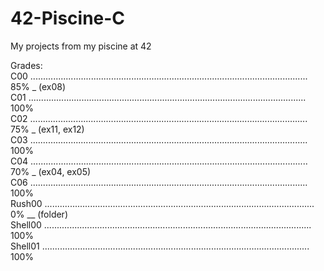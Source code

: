 # 42-Piscine-C
My projects from my piscine at 42

Grades:                                                                                                                            
C00   ..............................................................................................................  85%  _  (ex08)    
C01   ..............................................................................................................  100%    
C02   ..............................................................................................................  75%  _  (ex11, ex12)  
C03   ..............................................................................................................  100%    
C04   ..............................................................................................................  70%  _  (ex04, ex05)   
C06   ..............................................................................................................  100%    
Rush00   ...........................................................................................................  0%  __  (folder)    
Shell00   ..........................................................................................................  100%    
Shell01   ..........................................................................................................  100%    
